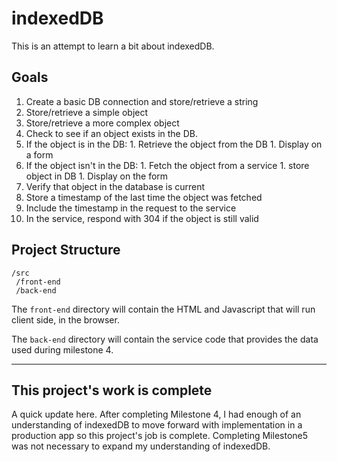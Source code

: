 # indexedDB

This is an attempt to learn a bit about indexedDB.

## Goals

1. Create a basic DB connection and store/retrieve a string
1. Store/retrieve a simple object
1. Store/retrieve a more complex object
1. Check to see if an object exists in the DB.
  1. If the object is in the DB:
    1. Retrieve the object from the DB
    1. Display on a form
  1. If the object isn't in the DB:
    1. Fetch the object from a service
    1. store object in DB
    1. Display on the form
1. Verify that object in the database is current
  1. Store a timestamp of the last time the object was fetched
  1. Include the timestamp in the request to the service
  1. In the service, respond with 304 if the object is still valid

## Project Structure

```
/src
 /front-end
 /back-end
```

The `front-end` directory will contain the HTML and Javascript that
will run client side, in the browser.

The `back-end` directory will contain the service code that provides
the data used during milestone 4.

----

## This project's work is complete

A quick update here. After completing Milestone 4, I had enough of an
understanding of indexedDB to move forward with implementation in a
production app so this project's job is complete. Completing Milestone5
was not necessary to expand my understanding of indexedDB.